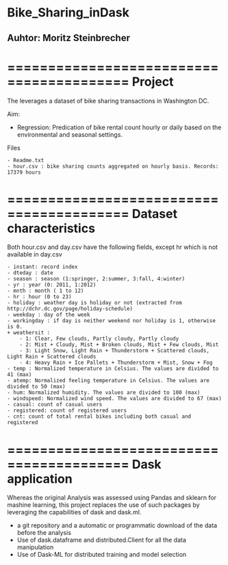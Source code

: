 # Bike_Sharing_inDask

## Auhtor: Moritz Steinbrecher
=========================================
Project
=========================================
The leverages a dataset of bike sharing transactions in Washington DC.

Aim: 
  - Regression: 
		Predication of bike rental count hourly or daily based on the environmental and seasonal settings.
    
Files

	- Readme.txt
	- hour.csv : bike sharing counts aggregated on hourly basis. Records: 17379 hours
	
=========================================
Dataset characteristics
=========================================	
Both hour.csv and day.csv have the following fields, except hr which is not available in day.csv
	
	- instant: record index
	- dteday : date
	- season : season (1:springer, 2:summer, 3:fall, 4:winter)
	- yr : year (0: 2011, 1:2012)
	- mnth : month ( 1 to 12)
	- hr : hour (0 to 23)
	- holiday : weather day is holiday or not (extracted from http://dchr.dc.gov/page/holiday-schedule)
	- weekday : day of the week
	- workingday : if day is neither weekend nor holiday is 1, otherwise is 0.
	+ weathersit : 
		- 1: Clear, Few clouds, Partly cloudy, Partly cloudy
		- 2: Mist + Cloudy, Mist + Broken clouds, Mist + Few clouds, Mist
		- 3: Light Snow, Light Rain + Thunderstorm + Scattered clouds, Light Rain + Scattered clouds
		- 4: Heavy Rain + Ice Pallets + Thunderstorm + Mist, Snow + Fog
	- temp : Normalized temperature in Celsius. The values are divided to 41 (max)
	- atemp: Normalized feeling temperature in Celsius. The values are divided to 50 (max)
	- hum: Normalized humidity. The values are divided to 100 (max)
	- windspeed: Normalized wind speed. The values are divided to 67 (max)
	- casual: count of casual users
	- registered: count of registered users
	- cnt: count of total rental bikes including both casual and registered
    
=========================================
Dask application
=========================================
Whereas the original Analysis was assessed using Pandas and sklearn for mashine learning, this project replaces the use of such packages by leveraging the capabilities of dask and dask.ml.
  
  - a git repository and a automatic or programmatic download of the data before the analysis 
  - Use of dask.dataframe and distributed.Client for all the data manipulation
  - Use of Dask-ML for distributed training and model selection
  
